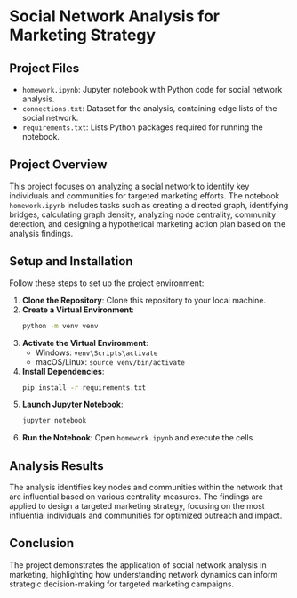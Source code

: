 
# Social Network Analysis for Marketing Strategy

## Project Files

- `homework.ipynb`: Jupyter notebook with Python code for social network analysis.
- `connections.txt`: Dataset for the analysis, containing edge lists of the social network.
- `requirements.txt`: Lists Python packages required for running the notebook.

## Project Overview

This project focuses on analyzing a social network to identify key individuals and communities for targeted marketing efforts. The notebook `homework.ipynb` includes tasks such as creating a directed graph, identifying bridges, calculating graph density, analyzing node centrality, community detection, and designing a hypothetical marketing action plan based on the analysis findings.

## Setup and Installation

Follow these steps to set up the project environment:

1. **Clone the Repository**: Clone this repository to your local machine.
2. **Create a Virtual Environment**:
   ```bash
   python -m venv venv
   ```
3. **Activate the Virtual Environment**:
   - Windows: `venv\Scripts\activate`
   - macOS/Linux: `source venv/bin/activate`
4. **Install Dependencies**:
   ```bash
   pip install -r requirements.txt
   ```
5. **Launch Jupyter Notebook**:
   ```bash
   jupyter notebook
   ```
6. **Run the Notebook**: Open `homework.ipynb` and execute the cells.

## Analysis Results

The analysis identifies key nodes and communities within the network that are influential based on various centrality measures. The findings are applied to design a targeted marketing strategy, focusing on the most influential individuals and communities for optimized outreach and impact.

## Conclusion

The project demonstrates the application of social network analysis in marketing, highlighting how understanding network dynamics can inform strategic decision-making for targeted marketing campaigns.

